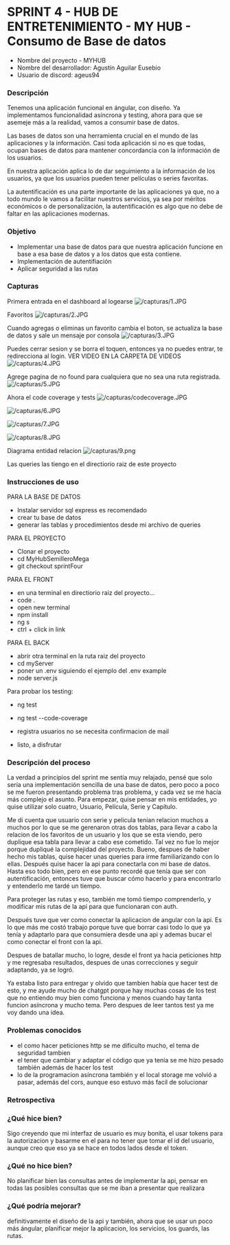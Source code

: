 # SPRINT 4 - HUB DE ENTRETENIMIENTO - MY HUB - Consumo de Base de datos

* Nombre del proyecto - MYHUB
* Nombre del desarrollador: Agustín Aguilar Eusebio
* Usuario de discord: ageus94


### Descripción
Tenemos una aplicación funcional en ángular, con diseño. Ya implementamos funcionalidad asíncrona y testing, ahora para que se asemeje más a la realidad, vamos a consumir base de datos.

Las bases de datos son una herramienta crucial en el mundo de las aplicaciones y la información. Casi toda aplicación si no es que todas, ocupan bases de datos para mantener concordancia con la información de los usuarios.

En nuestra aplicación aplica lo de dar seguimiento a la información de los usuarios, ya que los usuarios pueden tener películas o series favoritas.

La autentificación es una parte importante de las aplicaciones ya que, no a todo mundo le vamos a facilitar nuestros servicios, ya sea por méritos económicos o de personalización, la autentificación es algo que no debe de faltar en las aplicaciones modernas.

### Objetivo

- Implementar una base de datos para que nuestra aplicación funcione en base a esa base de datos y a los datos que esta contiene.
- Implementación de autentifiación
- Aplicar seguridad a las rutas


### Capturas
Primera entrada en el dashboard al logearse
![/capturas/1.JPG](https://github.com/TheAgeus/MyHubSemilleroMega/blob/sprintFour/capturas/1.JPG)

Favoritos
![/capturas/2.JPG](https://github.com/TheAgeus/MyHubSemilleroMega/blob/sprintFour/capturas/2.JPG)

Cuando agregas o eliminas un favorito cambia el boton, se actualiza la base de datos y sale un mensaje por consola
![/capturas/3.JPG](https://github.com/TheAgeus/MyHubSemilleroMega/blob/sprintFour/capturas/3.JPG)

Puedes cerrar sesion y se borra el toquen, entonces ya no puedes entrar, te redirecciona al login. VER VIDEO EN LA CARPETA DE VIDEOS
![/capturas/4.JPG](https://github.com/TheAgeus/MyHubSemilleroMega/blob/sprintFour/capturas/4.JPG)

Agrege pagina de no found para cualquiera que no sea una ruta registrada.
![/capturas/5.JPG](https://github.com/TheAgeus/MyHubSemilleroMega/blob/sprintFour/capturas/5.JPG)

Ahora el code coverage y tests
![/capturas/codecoverage.JPG](https://github.com/TheAgeus/MyHubSemilleroMega/blob/sprintFour/capturas/codecoverage.JPG)

![/capturas/6.JPG](https://github.com/TheAgeus/MyHubSemilleroMega/blob/sprintFour/capturas/6.JPG)

![/capturas/7.JPG](https://github.com/TheAgeus/MyHubSemilleroMega/blob/sprintFour/capturas/7.JPG)

![/capturas/8.JPG](https://github.com/TheAgeus/MyHubSemilleroMega/blob/sprintFour/capturas/8.JPG)

Diagrama entidad relacion
![/capturas/9.png](https://github.com/TheAgeus/MyHubSemilleroMega/blob/sprintFour/capturas/9.png)


Las queries las tiengo en el directiorio raiz de este proyecto


### Instrucciones de uso
PARA LA BASE DE DATOS
- Instalar servidor sql express es recomendado
- crear tu base de datos
- generar las tablas y procedimientos desde mi archivo de queries

PARA EL PROYECTO
- Clonar el proyecto
- cd MyHubSemilleroMega
- git checkout sprintFour

PARA EL FRONT
- en una terminal en directiorio raiz del proyecto...
- code .
- open new terminal
- npm install
- ng s
- ctrl + click in link

PARA EL BACK
- abrir otra terminal en la ruta raiz del proyecto
- cd myServer
- poner un .env siguiendo el ejemplo del .env example
- node server.js

Para probar los testing:
- ng test
- ng test --code-coverage

- registra usuarios no se necesita confirmacion de mail
- listo, a disfrutar

### Descripción del proceso

La verdad a principios del sprint me sentía muy relajado, pensé que solo sería una implementación sencilla de una base de datos, pero poco a poco se me fueron presentando problema tras problema, y cada vez se me hacía más complejo el asunto. Para empezar, quise pensar en mis entidades, yo quise utilizar solo cuatro, Usuario, Película, Serie y Capítulo.

Me di cuenta que usuario con serie y pelicula tenian relacion muchos a muchos por lo que se me gerenaron otras dos tablas, para llevar a cabo la relacion de los favoritos de un usuario y los que se esta viendo, pero duplique esa tabla para llevar a cabo ese cometido. Tal vez no fue lo mejor porque dupliqué la complejidad del proyecto. Bueno, despues de haber hecho mis tablas, quise hacer unas queries para irme familiarizando con lo ellas. Después quise hacer la api para conectarla con mi base de datos. Hasta eso todo bien, pero en ese punto recordé que tenía que ser con autentificación, entonces tuve que buscar cómo hacerlo y para encontrarlo y entenderlo me tardé un tiempo.

Para proteger las rutas y eso, también me tomó tiempo comprenderlo, y modificar mis rutas de la api para que funcionaran con auth. 

Después tuve que ver como conectar la aplicacion de angular con la api. Es lo que más me costó trabajo porque tuve que borrar casi todo lo que ya tenía y adaptarlo para que consumiera desde una api y ademas bucar el como conectar el front con la api. 

Despues de batallar mucho, lo logre, desde el front ya hacia peticiones http y me regresaba resultados, despues de unas correcciones y seguir adaptando, ya se logró.

Ya estaba listo para entregar y olvido que tambien había que hacer test de esto, y me ayude mucho de chatgpt porque hay muchas cosas de los test que no entiendo muy bien como funciona y menos cuando hay tanta funcion asíncrona y mucho tema. Pero despues de leer tantos test ya me voy dando una idea.



### Problemas conocidos

- el como hacer peticiones http se me dificulto mucho, el tema de seguridad tambien
- el tener que cambiar y adaptar el código que ya tenía se me hizo pesado también además de hacer los test
- lo de la programacion asíncrona también y el local storage me volvió a pasar, además del cors, aunque eso estuvo más facil de solucionar


### Retrospectiva
### ¿Qué hice bien?
Sigo creyendo que mi interfaz de usuario es muy bonita, el usar tokens para la autorizacion y basarme en el para no tener que tomar el id del usuario, aunque creo que eso ya se hace en todos lados desde el token.

### ¿Qué no hice bien?
No planificar bien las consultas antes de implementar la api, pensar en todas las posibles consultas que se me iban a presentar que realizara

### ¿Qué podría mejorar?
definitivamente el diseño de la api y también, ahora que se usar un poco más ángular, planificar mejor la aplicacion, los servicios, los guards, las rutas.